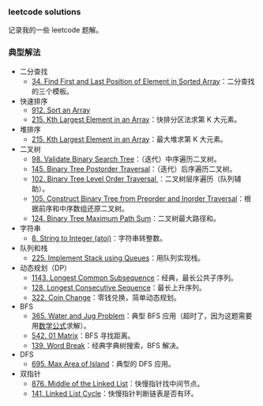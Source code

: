 ### leetcode solutions

记录我的一些 leetcode 题解。

### 典型解法

* 二分查找
    * [34. Find First and Last Position of Element in Sorted Array](34_search_range.cpp)：二分查找的三个模板。
* 快速排序
    * [912. Sort an Array](912_sort_an_array.cpp)
    * [215. Kth Largest Element in an Array](215_kth_largest_element_in_array.cpp)：快排分区法求第 K 大元素。
* 堆排序
    * [215. Kth Largest Element in an Array](215_kth_largest_element_in_array_2.cpp)：最大堆求第 K 大元素。
* 二叉树
    * [98. Validate Binary Search Tree](98_validate_binary_search_tree.cpp)：（迭代）中序遍历二叉树。
    * [145. Binary Tree Postorder Traversal](145_binary_tree_postorder_traversal.cpp)：（迭代）后序遍历二叉树。
    * [102. Binary Tree Level Order Traversal   ](102_binary_tree_level_order_traversal.cpp)：二叉树层序遍历（队列辅助）。
    * [105. Construct Binary Tree from Preorder and Inorder Traversal](105_construct_binary_tree_from_preorder_inorder_traversal.cpp)：根据前序和中序数组还原二叉树。
    * [124. Binary Tree Maximum Path Sum](124_binary_tree_maximum_path_sum.cpp)：二叉树最大路径和。
* 字符串
    * [8. String to Integer (atoi)](8_atoi.cpp)：字符串转整数。
* 队列和栈
    * [225. Implement Stack using Queues](225_implement_stack_using_queues.cpp)：用队列实现栈。
* 动态规划（DP）
    * [1143. Longest Common Subsequence](1143_longest_common_subsequence.cpp)：经典，最长公共子序列。
    * [128. Longest Consecutive Sequence]()：最长上升序列。
    * [322. Coin Change](322_coin_change.cpp)：零钱兑换，简单动态规划。
* BFS
    * [365. Water and Jug Problem](365_water_and_jug_problem.cpp)：典型 BFS 应用（超时了，因为这题需要用[数学公式](365_water_and_jug_problem_2.cpp)求解）。
    * [542. 01 Matrix](542_01_matrix.cpp)：BFS 寻找距离。
    * [139. Word Break](139_word_break.cpp)：经典字典树搜索，BFS 解决。
* DFS
    * [695. Max Area of Island](695_max_area_of_islang.cpp)：典型的 DFS 应用。
* 双指针
    * [876. Middle of the Linked List](876_middle_linked_list.cpp)：快慢指针找中间节点。
    * [141. Linked List Cycle](141_linked_list_cycle.cpp)：快慢指针判断链表是否有环。